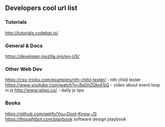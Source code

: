 ## Developers cool url list

### Tutorials

http://tutorials.codebar.io/


### General & Docs

https://developer.mozilla.org/en-US/ 


### Other Web Dev

https://css-tricks.com/examples/nth-child-tester/ - nth child tester
https://www.youtube.com/watch?v=8aGhZQkoFbQ - video about event loop in js
http://www.jstips.co/ - daily js tips


### Books

https://github.com/getify/You-Dont-Know-JS
https://thoughtbot.com/playbook software design playbook 
